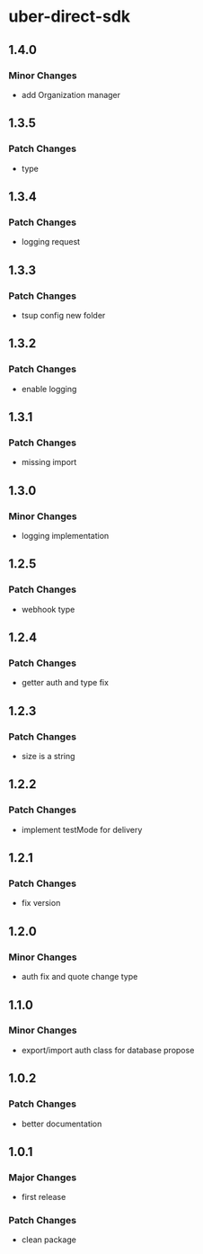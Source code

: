 # uber-direct-sdk

## 1.4.0

### Minor Changes

- add Organization manager

## 1.3.5

### Patch Changes

- type

## 1.3.4

### Patch Changes

- logging request

## 1.3.3

### Patch Changes

- tsup config new folder

## 1.3.2

### Patch Changes

- enable logging

## 1.3.1

### Patch Changes

- missing import

## 1.3.0

### Minor Changes

- logging implementation

## 1.2.5

### Patch Changes

- webhook type

## 1.2.4

### Patch Changes

- getter auth and type fix

## 1.2.3

### Patch Changes

- size is a string

## 1.2.2

### Patch Changes

- implement testMode for delivery

## 1.2.1

### Patch Changes

- fix version

## 1.2.0

### Minor Changes

- auth fix and quote change type

## 1.1.0

### Minor Changes

- export/import auth class for database propose

## 1.0.2

### Patch Changes

- better documentation

## 1.0.1

### Major Changes

- first release

### Patch Changes

- clean package
